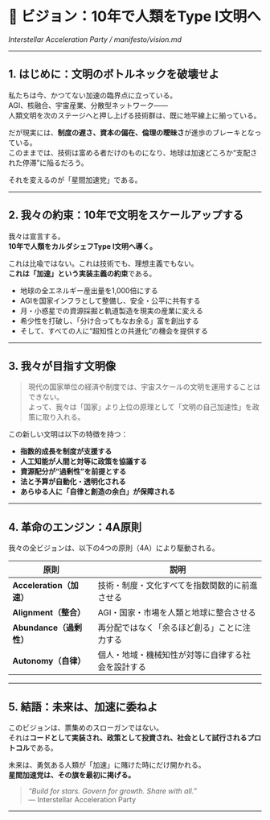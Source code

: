 # 🌌 ビジョン：10年で人類をType I文明へ  
_Interstellar Acceleration Party / manifesto/vision.md_

---

## 1. はじめに：文明のボトルネックを破壊せよ

私たちは今、かつてない加速の臨界点に立っている。  
AGI、核融合、宇宙産業、分散型ネットワーク——  
人類文明を次のステージへと押し上げる技術群は、既に地平線上に揃っている。

だが現実には、**制度の遅さ、資本の偏在、倫理の曖昧さ**が進歩のブレーキとなっている。  
このままでは、技術は富める者だけのものになり、地球は加速どころか“支配された停滞”に陥るだろう。

それを変えるのが「星間加速党」である。

---

## 2. 我々の約束：10年で文明をスケールアップする

我々は宣言する。  
**10年で人類をカルダシェフType I文明へ導く。**

これは比喩ではない。これは技術でも、理想主義でもない。  
**これは「加速」という実装主義の約束**である。

- 地球の全エネルギー産出量を1,000倍にする  
- AGIを国家インフラとして整備し、安全・公平に共有する  
- 月・小惑星での資源採掘と軌道製造を現実の産業に変える  
- 希少性を打破し、「分け合ってもなお余る」富を創出する  
- そして、すべての人に“超知性との共進化”の機会を提供する

---

## 3. 我々が目指す文明像

> 現代の国家単位の経済や制度では、宇宙スケールの文明を運用することはできない。  
> よって、我々は「国家」より上位の原理として「文明の自己加速性」を政策に取り入れる。

この新しい文明は以下の特徴を持つ：

- **指数的成長を制度が支援する**
- **人工知能が人間と対等に政策を協議する**
- **資源配分が“過剰性”を前提とする**
- **法と予算が自動化・透明化される**
- **あらゆる人に「自律と創造の余白」が保障される**

---

## 4. 革命のエンジン：4A原則

我々の全ビジョンは、以下の4つの原則（4A）により駆動される。

| 原則 | 説明 |
|------|------|
| **Acceleration（加速）** | 技術・制度・文化すべてを指数関数的に前進させる |
| **Alignment（整合）** | AGI・国家・市場を人類と地球に整合させる |
| **Abundance（過剰性）** | 再分配ではなく「余るほど創る」ことに注力する |
| **Autonomy（自律）** | 個人・地域・機械知性が対等に自律する社会を設計する |

---

## 5. 結語：未来は、加速に委ねよ

このビジョンは、票集めのスローガンではない。  
それは**コードとして実装され、政策として投資され、社会として試行されるプロトコル**である。

未来は、勇気ある人類が「加速」に賭けた時にだけ開かれる。  
**星間加速党は、その旗を最初に掲げる。**

> _“Build for stars. Govern for growth. Share with all.”_  
> ― Interstellar Acceleration Party

---
